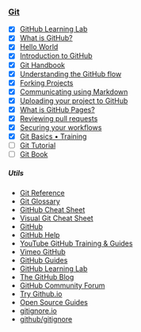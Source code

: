 ### [Git](https://git-scm.com)
- [x] [GitHub Learning Lab](https://youtu.be/9S0p8YMQzsM)
- [x] [What is GitHub?](https://youtu.be/w3jLJU7DT5E)
- [x] [Hello World](https://guides.github.com/activities/hello-world)
- [x] [Introduction to GitHub](https://lab.github.com/githubtraining/introduction-to-github)
- [x] [Git Handbook](https://guides.github.com/introduction/git-handbook)
- [x] [Understanding the GitHub flow](https://guides.github.com/introduction/flow)
- [x] [Forking Projects](https://guides.github.com/activities/forking)
- [x] [Communicating using Markdown](https://lab.github.com/githubtraining/communicating-using-markdown)
- [x] [Uploading your project to GitHub](https://lab.github.com/githubtraining/uploading-your-project-to-github)
- [x] [What is GitHub Pages?](https://youtu.be/2MsN8gpT6jY)
- [x] [Reviewing pull requests](https://lab.github.com/githubtraining/reviewing-pull-requests)
- [x] [Securing your workflows](https://lab.github.com/githubtraining/securing-your-workflows)
- [x] [Git Basics • Training](https://www.youtube.com/playlist?list=PLg7s6cbtAD165JTRsXh8ofwRw0PqUnkVH)
- [ ] [Git Tutorial](https://git-scm.com/docs/gittutorial)
- [ ] [Git Book](https://git-scm.com/book/en/v2)
##### Utils
* [Git Reference](https://git-scm.com/docs)
* [Git Glossary](https://git-scm.com/docs/gitglossary)
* [GitHub Cheat Sheet](https://github.github.com/training-kit/)
* [Visual Git Cheat Sheet](https://ndpsoftware.com/git-cheatsheet.html)
* [GitHub](https://github.com)
* [GitHub Help](https://help.github.com/en)
* [YouTube GitHub Training & Guides](https://www.youtube.com/githubguides)
* [Vimeo GitHub](https://vimeo.com/github)
* [GitHub Guides](https://guides.github.com)
* [GitHub Learning Lab](https://lab.github.com)
* [The GitHub Blog](https://github.blog)
* [GitHub Community Forum](https://github.community)
* [Try Github.io](https://try.github.io)
* [Open Source Guides](https://opensource.guide)
* [gitignore.io](https://www.gitignore.io)
* [github/gitignore](https://github.com/github/gitignore)
